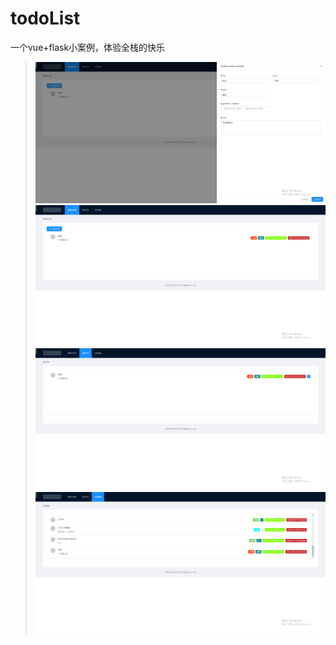 # todoList
一个vue+flask小案例，体验全栈的快乐

> ![样例图1](./simpleImg/simpleImg1.png)
> ![样例图2](./simpleImg/simpleImg2.png)
> ![样例图3](./simpleImg/simpleImg3.png)
> ![样例图4](./simpleImg/simpleImg4.png)
